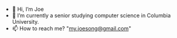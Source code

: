 - 👋 Hi, I’m Joe
- 🌱 I’m currently a senior studying computer science in Columbia University.
- 📫 How to reach me? "my.joesong@gmail.com"

<!---
smyjsp/smyjsp is a ✨ special ✨ repository because its `README.md` (this file) appears on your GitHub profile.
You can click the Preview link to take a look at your changes.
--->
